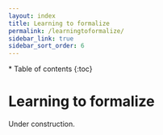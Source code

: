 ```yaml
---
layout: index
title: Learning to formalize
permalink: /learningtoformalize/
sidebar_link: true
sidebar_sort_order: 6
---
```


<div id="toc-wrapper" markdown="1">
* Table of contents
{:toc}
</div>

# Learning to formalize

Under construction.
